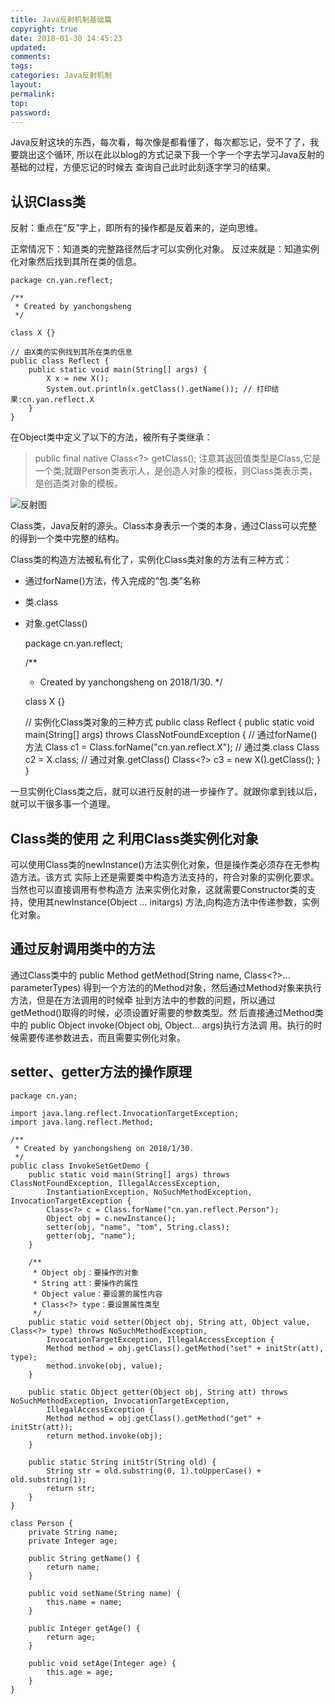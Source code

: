 ```yaml
---
title: Java反射机制基础篇
copyright: true
date: 2018-01-30 14:45:23
updated:
comments:
tags:
categories: Java反射机制
layout:
permalink:
top:
password:
---
```


Java反射这块的东西，每次看，每次像是都看懂了，每次都忘记，受不了了，我要跳出这个循环,
所以在此以blog的方式记录下我一个字一个字去学习Java反射的基础的过程，方便忘记的时候去
查询自己此时此刻逐字学习的结果。

<!-- more -->

## 认识Class类
反射：重点在“反”字上，即所有的操作都是反着来的，逆向思维。

正常情况下：知道类的完整路径然后才可以实例化对象。
反过来就是：知道实例化对象然后找到其所在类的信息。

    package cn.yan.reflect;

    /**
     * Created by yanchongsheng
     */

    class X {}

    // 由X类的实例找到其所在类的信息
    public class Reflect {
        public static void main(String[] args) {
            X x = new X();
            System.out.println(x.getClass().getName()); // 打印结果:cn.yan.reflect.X
        }
    }

在Object类中定义了以下的方法，被所有子类继承：
> public final native Class<?> getClass();
>注意其返回值类型是Class,它是一个类;就跟Person类表示人，是创造人对象的模板，则Class类表示类，是创造类对象的模板。

![反射图](/upload_image/reflect.png "reflect image")

Class类，Java反射的源头。Class本身表示一个类的本身，通过Class可以完整的得到一个类中完整的结构。

Class类的构造方法被私有化了，实例化Class类对象的方法有三种方式：
* 通过forName()方法，传入完成的“包.类”名称
* 类.class
* 对象.getClass()


    package cn.yan.reflect;

    /**
     * Created by yanchongsheng on 2018/1/30.
     */

    class X {}

    // 实例化Class类对象的三种方式
    public class Reflect {
        public static void main(String[] args) throws ClassNotFoundException {
            // 通过forName()方法
            Class<?> c1 = Class.forName("cn.yan.reflect.X");
            // 通过类.class
            Class<?> c2 = X.class;
            // 通过对象.getClass()
            Class<?> c3 = new X().getClass();
        }
    }

一旦实例化Class类之后，就可以进行反射的进一步操作了。就跟你拿到钱以后，就可以干很多事一个道理。

## Class类的使用 之 利用Class类实例化对象
可以使用Class类的newInstance()方法实例化对象，但是操作类必须存在无参构造方法。该方式
实际上还是需要类中构造方法支持的，符合对象的实例化要求。当然也可以直接调用有参构造方
法来实例化对象，这就需要Constructor类的支持，使用其newInstance(Object ... initargs)
方法,向构造方法中传递参数，实例化对象。

## 通过反射调用类中的方法
通过Class类中的 public Method getMethod(String name, Class<?>... parameterTypes)
得到一个方法的的Method对象，然后通过Method对象来执行方法，但是在方法调用的时候牵
扯到方法中的参数的问题，所以通过getMethod()取得的时候，必须设置好需要的参数类型。然
后直接通过Method类中的 public Object invoke(Object obj, Object... args)执行方法调
用。执行的时候需要传递参数进去，而且需要实例化对象。

## setter、getter方法的操作原理

    package cn.yan;

    import java.lang.reflect.InvocationTargetException;
    import java.lang.reflect.Method;

    /**
     * Created by yanchongsheng on 2018/1/30.
     */
    public class InvokeSetGetDemo {
        public static void main(String[] args) throws ClassNotFoundException, IllegalAccessException,
            InstantiationException, NoSuchMethodException, InvocationTargetException {
            Class<?> c = Class.forName("cn.yan.reflect.Person");
            Object obj = c.newInstance();
            setter(obj, "name", "tom", String.class);
            getter(obj, "name");
        }

        /**
         * Object obj：要操作的对象
         * String att：要操作的属性
         * Object value：要设置的属性内容
         * Class<?> type：要设置属性类型
         */
        public static void setter(Object obj, String att, Object value, Class<?> type) throws NoSuchMethodException,
            InvocationTargetException, IllegalAccessException {
            Method method = obj.getClass().getMethod("set" + initStr(att), type);
            method.invoke(obj, value);
        }

        public static Object getter(Object obj, String att) throws NoSuchMethodException, InvocationTargetException,
            IllegalAccessException {
            Method method = obj.getClass().getMethod("get" + initStr(att));
            return method.invoke(obj);
        }

        public static String initStr(String old) {
            String str = old.substring(0, 1).toUpperCase() + old.substring(1);
            return str;
        }
    }

    class Person {
        private String name;
        private Integer age;

        public String getName() {
            return name;
        }

        public void setName(String name) {
            this.name = name;
        }

        public Integer getAge() {
            return age;
        }

        public void setAge(Integer age) {
            this.age = age;
        }
    }

